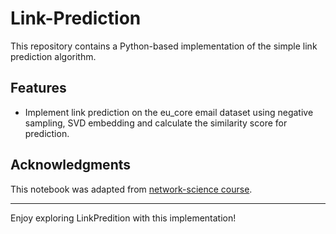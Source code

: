 # Link-Prediction

This repository contains a Python-based implementation of the simple link prediction algorithm.

## Features
- Implement link prediction on the eu_core email dataset using negative sampling, SVD embedding and calculate the similarity score for prediction.
## Acknowledgments  
This notebook was adapted from [network-science course](https://github.com/netspractice/network-science/tree/main). 


---

Enjoy exploring LinkPredition with this implementation!


